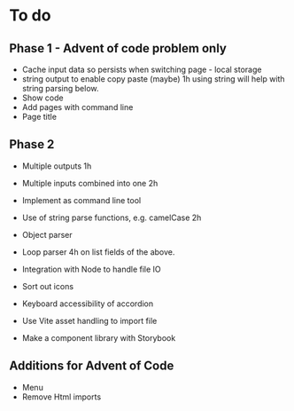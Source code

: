 # To do

## Phase 1 - Advent of code problem only
* Cache input data so persists when switching page - local storage
* string output to enable copy paste (maybe) 1h using string will help with string parsing below.
* Show code
* Add pages with command line
* Page title

## Phase 2
* Multiple outputs 1h
* Multiple inputs combined into one 2h
* Implement as command line tool    


* Use of string parse functions, e.g. camelCase  2h
* Object parser
* Loop parser 4h on list fields of the above.
* Integration with Node to handle file IO

* Sort out icons
* Keyboard accessibility of accordion
* Use Vite asset handling to import file

* Make a component library with Storybook

## Additions for Advent of Code
* Menu
* Remove Html imports
